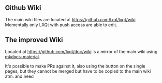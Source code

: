 ## Github Wiki

The main wiki files are located at https://github.com/lxqt/lxqt/wiki. Momentally only LXQt  with push access are able to edit.

## The improved Wiki

Located at https://github.com/lxqt/doc/wiki is a mirror of the main wiki using [mkdocs-material](https://squidfunk.github.io/mkdocs-material/).

It's possible to make PRs against it, also using the button on the single pages, but they cannot be merged but have to be copied to the main wiki atm. and need

